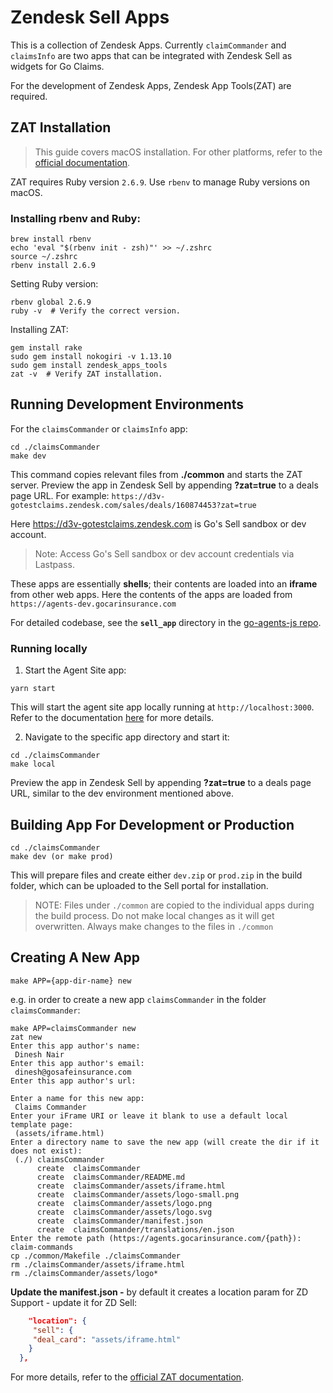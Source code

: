 # Zendesk Sell Apps

This is a collection of Zendesk Apps. Currently `claimCommander` and `claimsInfo` are two apps that can be integrated with Zendesk Sell as widgets for Go Claims.

For the development of Zendesk Apps, Zendesk App Tools(ZAT) are required.

## ZAT Installation

> This guide covers macOS installation. For other platforms, refer to the [official documentation](https://developer.zendesk.com/documentation/apps/zendesk-app-tools-zat/installing-and-using-zat/).

ZAT requires Ruby version `2.6.9`. Use `rbenv` to manage Ruby versions on macOS.

### Installing rbenv and Ruby:
```console
brew install rbenv
echo 'eval "$(rbenv init - zsh)"' >> ~/.zshrc
source ~/.zshrc
rbenv install 2.6.9
```

Setting Ruby version:
```console
rbenv global 2.6.9
ruby -v  # Verify the correct version.
```

Installing ZAT:
```console
gem install rake
sudo gem install nokogiri -v 1.13.10
sudo gem install zendesk_apps_tools
zat -v  # Verify ZAT installation.
```

## Running Development Environments

For the `claimsCommander` or `claimsInfo` app:
```console
cd ./claimsCommander
make dev
```

This command copies relevant files from **./common** and starts the ZAT server. Preview the app in Zendesk Sell by appending **?zat=true** to a deals page URL. For example: `https://d3v-gotestclaims.zendesk.com/sales/deals/160874453?zat=true`

Here https://d3v-gotestclaims.zendesk.com is Go's Sell sandbox or dev account.

> Note: Access Go's Sell sandbox or dev account credentials via Lastpass.

These apps are essentially **shells**; their contents are loaded into an **iframe** from other web apps. Here the contents of the apps are loaded from `https://agents-dev.gocarinsurance.com`

For detailed codebase, see the **`sell_app`** directory in the [go-agents-js repo](https://github.com/gomaps/go-agents-js/tree/master/src/sell_app).

### Running locally

1. Start the Agent Site app:
```console
yarn start
```

This will start the agent site app locally running at `http://localhost:3000`. Refer to the documentation [here](https://github.com/gomaps/go-agents-js/tree/master#initial-setup) for more details.

2. Navigate to the specific app directory and start it:
```console
cd ./claimsCommander
make local
```

Preview the app in Zendesk Sell by appending **?zat=true** to a deals page URL, similar to the dev environment mentioned above.

## Building App For Development or Production

```console
cd ./claimsCommander
make dev (or make prod)
```

This will prepare files and create either `dev.zip` or `prod.zip` in the build folder, which can be uploaded to the Sell portal for installation.

> NOTE: Files under `./common` are copied to the individual apps during the build process. Do not make local changes as it will get overwritten. Always make changes to the files in `./common`

## Creating A New App
```console
make APP={app-dir-name} new
```

e.g. in order to create a new app `claimsCommander` in the folder `claimsCommander`:

```console
make APP=claimsCommander new
zat new
Enter this app author's name:
 Dinesh Nair
Enter this app author's email:
 dinesh@gosafeinsurance.com
Enter this app author's url:
 
Enter a name for this new app:
 Claims Commander
Enter your iFrame URI or leave it blank to use a default local template page:
 (assets/iframe.html) 
Enter a directory name to save the new app (will create the dir if it does not exist):
 (./) claimsCommander
      create  claimsCommander
      create  claimsCommander/README.md
      create  claimsCommander/assets/iframe.html
      create  claimsCommander/assets/logo-small.png
      create  claimsCommander/assets/logo.png
      create  claimsCommander/assets/logo.svg
      create  claimsCommander/manifest.json
      create  claimsCommander/translations/en.json
Enter the remote path (https://agents.gocarinsurance.com/{path}): claim-commands
cp ./common/Makefile ./claimsCommander
rm ./claimsCommander/assets/iframe.html
rm ./claimsCommander/assets/logo*
```

**Update the manifest.json -** by default it creates a location param for ZD Support - update it for ZD Sell:
```json
    "location": {
     "sell": {
     "deal_card": "assets/iframe.html"
    }
  },
```

For more details, refer to the [official ZAT documentation](https://developer.zendesk.com/documentation/apps/zendesk-app-tools-zat/installing-and-using-zat/#using-zat).
